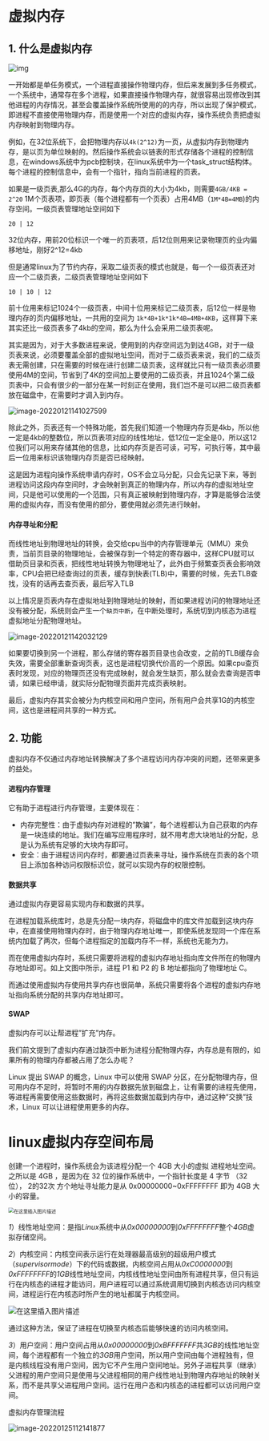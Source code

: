 # 虚拟内存

## 1. 什么是虚拟内存

![img](https://gitee.com/lzw657434763/pictures/raw/master/Blog/20220124191152.jpg)

一开始都是单任务模式，一个进程直接操作物理内存，但后来发展到多任务模式，一个系统中，通常存在多个进程，如果直接操作物理内存，就很容易出现修改到其他进程的内存情况，甚至会覆盖操作系统所使用的的内存，所以出现了保护模式，即进程不直接使用物理内存，而是使用一个对应的虚拟内存，操作系统负责把虚拟内存映射到物理内存。

例如，在32位系统下，会把物理内存以`4k(2^12)`为一页，从虚拟内存到物理内存，是以页为单位映射的。然后操作系统会以链表的形式存储各个进程的控制信息，在windows系统中为pcb控制块，在linux系统中为一个task_struct结构体。每个进程的控制信息中，会有一个指针，指向当前进程的页表。



如果是一级页表,那么4G的内存，每个内存页的大小为4kb，则需要`4GB/4KB = 2^20` 1M个页表项，即页表（每个进程都有一个页表）占用4MB（`1M*4B=4MB`)的内存空间。一级页表管理地址空间如下

```
20 | 12 
```

32位内存，用前20位标识一个唯一的页表项，后12位则用来记录物理页的业内偏移地址，刚好2^12=4kb



但是通常linux为了节约内存，采取二级页表的模式也就是，每一个一级页表还对应一个二级页表，二级页表管理地址空间如下

```
10 | 10 | 12 
```

前十位用来标记1024个一级页表，中间十位用来标记二级页表，后12位一样是物理内存的页内偏移地址，一共用的空间为 `1k*4B+1k*1k*4B=4MB+4KB`，这样算下来其实还比一级页表多了4kb的空间，那么为什么会采用二级页表呢。

其实是因为，对于大多数进程来说，使用到的内存空间远为到达4GB，对于一级页表来说，必须要覆盖全部的虚拟地址空间，而对于二级页表来说，我们的二级页表无需创建，只在需要的时候在进行创建二级页表，这样就比只有一级页表必须要使用4M的空间，节省到了4K的空间加上要使用的二级页表，并且1024个第二级页表中，只会有很少的一部分在某一时刻正在使用，我们岂不是可以把二级页表都放在磁盘中，在需要时才调入到内存。

![image-20220121141027599](https://gitee.com/lzw657434763/pictures/raw/master/Blog/20220121141027.png)

除此之外，页表还有一个特殊功能，首先我们知道一个物理内存页是4kb，所以他一定是4kb的整数位，所以页表项对应的线性地址，低12位一定全是0，所以这12位我们可以用来存储其他的信息，比如内存页是否可读，可写，可执行等，其中最后一位用来标识该物理内存页是否已经映射。

这是因为进程向操作系统申请内存时，OS不会立马分配，只会先记录下来，等到进程访问这段内存空间时，才会映射到真正的物理内存，所以内存的虚拟地址空间，只是他可以使用的一个范围，只有真正被映射到物理内存，才算是能够合法使用的虚拟内存，而没有使用的部分，要使用就必须先进行映射。





#### 内存寻址和分配

而线性地址到物理地址的转换，会交给cpu当中的内存管理单元（MMU）来负责，当前页目录的物理地址，会被保存到一个特定的寄存器中，这样CPU就可以借助页目录和页表，把线性地址转换为物理地址了，此外由于频繁查页表会影响效率，CPU会把已经查询过的页表，缓存到快表(TLB)中，需要的时候，先去TLB查找，没有的话再去查页表，最后写入TLB

以上情况是页表内存在虚拟地址到物理地址的映射，而如果进程访问的物理地址还没有被分配，系统则会产生一个`缺页中断`，在中断处理时，系统切到内核态为进程虚拟地址分配物理地址。



![image-20220121142032129](https://gitee.com/lzw657434763/pictures/raw/master/Blog/20220121142032.png)

如果要切换到另一个进程，那么存储的寄存器页目录也会改变，之前的TLB缓存会失效，需要全部重新查询页表，这也是进程切换代价高的一个原因。如果cpu查页表时发现，对应的物理页还没有完成映射，就会发生缺页，那么就会去查询是否申请，如果已经申请，就实际分配物理页面并完成页表映射。



最后，虚拟内存其实会被分为内核空间和用户空间，所有用户会共享1G的内核空间，这也是进程间共享的一种方式。





## 2. 功能

虚拟内存不仅通过内存地址转换解决了多个进程访问内存冲突的问题，还带来更多的益处。

#### 进程内存管理

它有助于进程进行内存管理，主要体现在：

- 内存完整性：由于虚拟内存对进程的”欺骗”，每个进程都认为自己获取的内存是一块连续的地址。我们在编写应用程序时，就不用考虑大块地址的分配，总是认为系统有足够的大块内存即可。
- 安全：由于进程访问内存时，都要通过页表来寻址，操作系统在页表的各个项目上添加各种访问权限标识位，就可以实现内存的权限控制。

#### 数据共享

通过虚拟内存更容易实现内存和数据的共享。

在进程加载系统库时，总是先分配一块内存，将磁盘中的库文件加载到这块内存中，在直接使用物理内存时，由于物理内存地址唯一，即使系统发现同一个库在系统内加载了两次，但每个进程指定的加载内存不一样，系统也无能为力。

而在使用虚拟内存时，系统只需要将进程的虚拟内存地址指向库文件所在的物理内存地址即可。如上文图中所示，进程 P1 和 P2 的 B 地址都指向了物理地址 C。

而通过使用虚拟内存使用共享内存也很简单，系统只需要将各个进程的虚拟内存地址指向系统分配的共享内存地址即可。

#### SWAP

虚拟内存可以让帮进程”扩充”内存。

我们前文提到了虚拟内存通过缺页中断为进程分配物理内存，内存总是有限的，如果所有的物理内存都被占用了怎么办呢？

Linux 提出 SWAP 的概念，Linux 中可以使用 SWAP 分区，在分配物理内存，但可用内存不足时，将暂时不用的内存数据先放到磁盘上，让有需要的进程先使用，等进程再需要使用这些数据时，再将这些数据加载到内存中，通过这种”交换”技术，Linux 可以让进程使用更多的内存。



# linux虚拟内存空间布局

创建一个进程时，操作系统会为该进程分配一个 4GB 大小的虚拟 进程地址空间。 之所以是 4GB ，是因为在 32 位的操作系统中，一个指针长度是 4 字节 （32位）， 2的32次 方个地址寻址能力是从 0x00000000~0xFFFFFFFF 即为 4GB 大小的容量。

<img src="https://img-blog.csdnimg.cn/20201215154018754.png?x-oss-process=image/watermark,type_ZmFuZ3poZW5naGVpdGk,shadow_10,text_aHR0cHM6Ly9ibG9nLmNzZG4ubmV0L3FxXzM1NDIzMTU0,size_16,color_FFFFFF,t_70" alt="在这里插入图片描述" style="zoom: 67%;" />



*1*）线性地址空间：是指*Linux*系统中从*0x00000000*到*0xFFFFFFFF*整个*4GB*虚拟存储空间。



*2*）内核空间：内核空间表示运行在处理器最高级别的超级用户模式（*supervisormode*）下的代码或数据，内核空间占用从*0xC0000000*到*0xFFFFFFFF*的*1GB*线性地址空间，内核线性地址空间由所有进程共享，但只有运行在内核态的进程才能访问，用户进程可以通过系统调用切换到内核态访问内核空间，进程运行在内核态时所产生的地址都属于内核空间。

![在这里插入图片描述](https://gitee.com/lzw657434763/pictures/raw/master/Blog/20211209153759.png)

通过这种方法，保证了进程在切换至内核态后能够快速的访问内核空间。



*3*）用户空间：用户空间占用从*0x00000000*到*0xBFFFFFFF*共*3GB*的线性地址空间，每个进程都有一个独立的*3GB*用户空间，所以用户空间由每个进程独有，但是内核线程没有用户空间，因为它不产生用户空间地址。另外子进程共享（继承）父进程的用户空间只是使用与父进程相同的用户线性地址到物理内存地址的映射关系，而不是共享父进程用户空间。运行在用户态和内核态的进程都可以访问用户空间。



虚拟内存管理流程

![image-20220125112141877](https://gitee.com/lzw657434763/pictures/raw/master/Blog/20220125112141.png)



